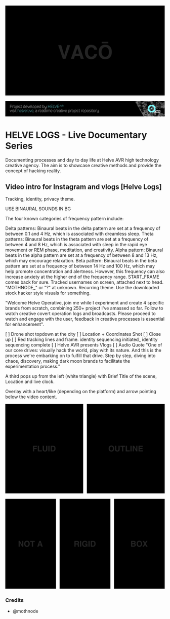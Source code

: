 ![Project Banner](/assets/readme_visuals/vaco-banner.png)

[![BANNERTAG](/assets/readme_visuals/helve-banner.png)](http://helve.live)

<a name="intro"></a> 
# HELVE LOGS - Live Documentary Series
Documenting processes and day to day life at Helve AVR high technology creative agency. The aim is to showcase creative methods and provide the concept of hacking reality.

## Video intro for Instagram and vlogs [Helve Logs]

Tracking, identity, privacy theme.

USE BINAURAL SOUNDS IN BG

The four known categories of frequency pattern include:

Delta patterns: Binaural beats in the delta pattern are set at a frequency of between 0.1 and 4 Hz, which is associated with dreamless sleep.
Theta patterns: Binaural beats in the theta pattern are set at a frequency of between 4 and 8 Hz, which is associated with sleep in the rapid eye movement or REM phase, meditation, and creativity.
Alpha pattern: Binaural beats in the alpha pattern are set at a frequency of between 8 and 13 Hz, which may encourage relaxation.
Beta pattern: Binaural beats in the beta pattern are set at a frequency of between 14 Hz and 100 Hz, which may help promote concentration and alertness. However, this frequency can also increase anxiety at the higher end of the frequency range.
START_FRAME comes back for sure.
Tracked usernames on screen, attached next to head. "MOTHNODE_" or "?" at unknown. Recurring theme.
Use the downloaded stock hacker style visuals for something.

"Welcome Helve Operative, join me while I experiment and create 4 specific brands from scratch, combining 250+ project I've amassed so far. Follow to watch creative covert operation logs and broadcasts. Please proceed to watch and engage with the user, feedback in creative processes is essential for enhancement".

[ ] Drone shot topdown at the city
[ ] Location + Coordinates Shot
[ ] Close up
[ ] Red tracking lines and frame.
identity sequencing initiated_
identity sequencing complete
[ ] Helve AVR presents Vlogs
[ ] Audio Quote "One of our core drives: visually hack the world, play with its nature. And this is the process we're embarking on to fulfill that drive. Step by step, diving into chaos, discovery, making dark moon brands to facilitate the experimentation process."

A third pops up from the left (white triangle) with Brief Title of the scene, Location and live clock.

Overlay with a heart/like (depending on the platform) and arrow pointing below the video content.



![GALLERY DUAL](/assets/readme_visuals/vaco-dual-gallery.png)

![GALLERY TRIPLE](/assets/readme_visuals/vaco-triple-gallery.png)

<a name="credits"></a>
### Credits
+ @mothnode
